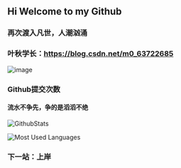 ## Hi Welcome to my Github 

### 再次渡入凡世，人潮汹涌


### 叶秋学长：https://blog.csdn.net/m0_63722685

![image](https://user-images.githubusercontent.com/84832795/212478754-bb2b6468-c2ef-486b-ae8b-a79a0faf715d.png)
<br/>


### Github提交次数<br/>
#### 流水不争先，争的是滔滔不绝<br/>
![GithubStats](https://github-readme-stats.vercel.app/api?username=xiu111&show_icons=true&theme=dark&count_private=true)

<!-- github使用语言 -->
![Most Used Languages](https://github-readme-stats.vercel.app/api/top-langs/?username=xiu111&theme=dark&layout=compact)

### 下一站：上岸
<br/>


